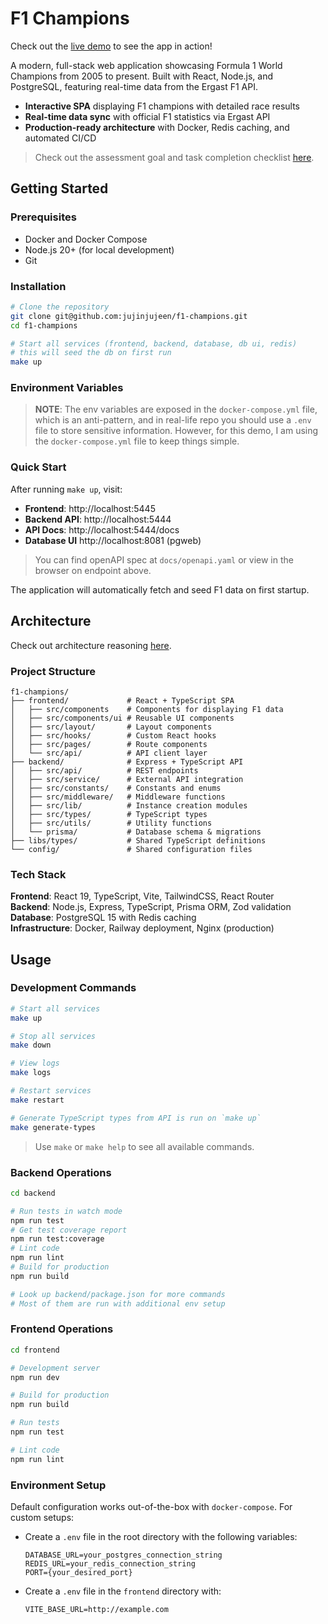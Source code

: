 # F1 Champions

Check out the [live demo](https://humorous-learning-production.up.railway.app/) to see the app in action!

A modern, full-stack web application showcasing Formula 1 World Champions from 2005 to present. Built with React, Node.js, and PostgreSQL, featuring real-time data from the Ergast F1 API.

- **Interactive SPA** displaying F1 champions with detailed race results
- **Real-time data sync** with official F1 statistics via Ergast API  
- **Production-ready architecture** with Docker, Redis caching, and automated CI/CD

> Check out the assessment goal and task completion checklist [here](./docs/CHECKLIST.md).

## Getting Started

### Prerequisites
- Docker and Docker Compose
- Node.js 20+ (for local development)
- Git

### Installation
```bash
# Clone the repository
git clone git@github.com:jujinjujeen/f1-champions.git
cd f1-champions

# Start all services (frontend, backend, database, db ui, redis)
# this will seed the db on first run
make up
```

### Environment Variables

> **NOTE**: The env variables are exposed in the `docker-compose.yml` file, which is an anti-pattern, and in real-life repo you should use a `.env` file to store sensitive information. However, for this demo, I am using the `docker-compose.yml` file to keep things simple.

### Quick Start
After running `make up`, visit:
- **Frontend**: http://localhost:5445
- **Backend API**: http://localhost:5444
- **API Docs**: http://localhost:5444/docs
- **Database UI** http://localhost:8081 (pgweb)

> You can find openAPI spec at `docs/openapi.yaml` or view in the browser on endpoint above.

The application will automatically fetch and seed F1 data on first startup.

## Architecture

Check out architecture reasoning [here](./docs/ARCHITECTURE.md).

### Project Structure
```
f1-champions/
├── frontend/             # React + TypeScript SPA
│   ├── src/components    # Components for displaying F1 data
│   ├── src/components/ui # Reusable UI components
│   ├── src/layout/       # Layout components
│   ├── src/hooks/        # Custom React hooks
│   ├── src/pages/        # Route components
│   └── src/api/          # API client layer
├── backend/              # Express + TypeScript API
│   ├── src/api/          # REST endpoints
│   ├── src/service/      # External API integration
│   ├── src/constants/    # Constants and enums
│   ├── src/middleware/   # Middleware functions
│   ├── src/lib/          # Instance creation modules
│   ├── src/types/        # TypeScript types
│   ├── src/utils/        # Utility functions
│   └── prisma/           # Database schema & migrations
├── libs/types/           # Shared TypeScript definitions
└── config/               # Shared configuration files
```

### Tech Stack

**Frontend**: React 19, TypeScript, Vite, TailwindCSS, React Router  
**Backend**: Node.js, Express, TypeScript, Prisma ORM, Zod validation  
**Database**: PostgreSQL 15 with Redis caching  
**Infrastructure**: Docker, Railway deployment, Nginx (production)

## Usage

### Development Commands
```bash
# Start all services
make up

# Stop all services  
make down

# View logs
make logs

# Restart services
make restart

# Generate TypeScript types from API is run on `make up`
make generate-types
```

> Use `make` or `make help` to see all available commands.

### Backend Operations

```bash
cd backend

# Run tests in watch mode
npm run test
# Get test coverage report
npm run test:coverage
# Lint code
npm run lint
# Build for production
npm run build

# Look up backend/package.json for more commands
# Most of them are run with additional env setup
```

### Frontend Operations
```bash
cd frontend

# Development server
npm run dev

# Build for production
npm run build

# Run tests
npm run test

# Lint code
npm run lint
```

### Environment Setup
Default configuration works out-of-the-box with `docker-compose`. For custom setups:

- Create a `.env` file in the root directory with the following variables:
  ```env
  DATABASE_URL=your_postgres_connection_string
  REDIS_URL=your_redis_connection_string
  PORT={your_desired_port}
  ```
- Create a `.env` file in the `frontend` directory with:
  ```env
  VITE_BASE_URL=http://example.com
  ```
